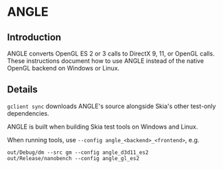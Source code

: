 ANGLE
=====

Introduction
------------

ANGLE converts OpenGL ES 2 or 3 calls to DirectX 9, 11, or OpenGL calls. These
instructions document how to use ANGLE instead of the native OpenGL backend on
Windows or Linux.

Details
-------

`gclient sync` downloads ANGLE's source alongside Skia's other test-only dependencies.

ANGLE is built when building Skia test tools on Windows and Linux.

When running tools, use `--config angle_<backend>_<frontend>`, e.g.

    out/Debug/dm --src gm --config angle_d3d11_es2
    out/Release/nanobench --config angle_gl_es2
